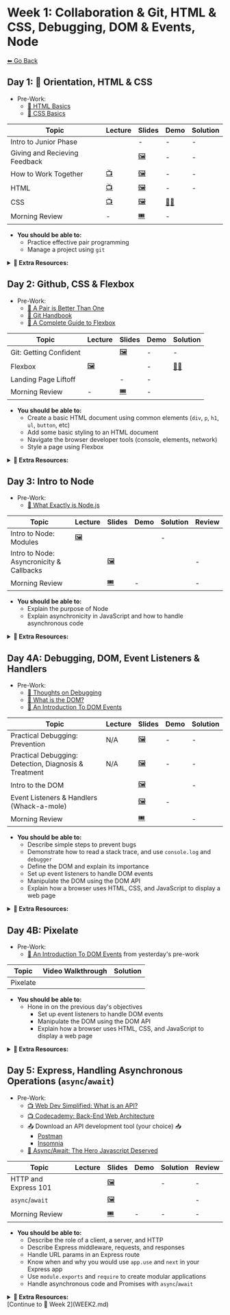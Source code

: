 # Week 1: Collaboration & Git, HTML & CSS, Debugging, DOM & Events, Node

[⬅ Go Back](README.md)

## Day 1: 👥 Orientation, HTML & CSS

- Pre-Work:
  - [📖 HTML Basics][html-basics]
  - [📖 CSS Basics][css-basics]

[git-handbook]: https://guides.github.com/introduction/git-handbook/
[pair-better]: https://hackernoon.com/a-pair-is-better-than-one-e9d4514add9f

| Topic                         | Lecture                    | Slides                        | Demo           | Solution             |
| ----------------------------- | -------------------------- | ----------------------------- | -------------- | -------------------- |
| Intro to Junior Phase         |        | -                             | -              | -                    |
| Giving and Recieving Feedback |       | [🖼️][feedback-slides]         | -              | -                    |
| How to Work Together          | [📺][pair-programming-lec]   | [🖼️][pair-programming-slides] | -              | -                    |
| HTML                          | [📺][html-lec]| [🖼️][html-slides]             | -              | -                    |
| CSS                           |[📺][css-lec]| [🖼️][css-slides]              | [🧑‍💻][css-demo]   |       |
| Morning Review                | -                          | [🎟][am-rev-1-1-ticket]        | -              |  |

[//]: # ' Paste in table above >> [🖼️][intro-jr-phase-slides] '
[intro-jr-phase-slides]: #link-to-slide-deck-here
[//]: # ' Paste in table above >> [🖼️][zoom-slides] '
[zoom-slides]: https://docs.google.com/presentation/d/1UTdfDmUkNakkOEB40YFUPGikJIhtD_DKYm3nY32iqm8/edit?usp=sharing
[orientation]: https://youtu.be/fttG8KLA9BE
[feedback-lec]: https://youtu.be/X1bp8CD4UL8
[feedback-slides]: 01-junior-phase/day-1-orientation-html&css/feedback.pdf
[//]: # ' Paste in table above >> [📺][pair-programming-lec] '
[pair-programming-lec]: https://youtu.be/lMk_flg0Dg0
[pair-programming-slides]: https://docs.google.com/presentation/d/1Rp_13FMUVrDTmiNfa1YYwKp8rHSAJOvI_gOjPiO8NUY/edit?usp=sharing
[//]: # ' Paste in table above >> [📺][html-lec] '
[html-lec]: https://youtu.be/TJNDGUuCP0g
[html-slides]: https://docs.google.com/presentation/d/1Nx7cEU0bMGIBSQPqC5BYS622owsmnoMlmY6yzfN21I0/edit?usp=sharing
[//]: # ' Paste in table above >> [🧑‍💻][html-demo] '
[html-demo]: #link-demo-here
[//]: # ' Paste in table above >> [📺][css-lec] '
[css-lec]: https://youtu.be/mk7F_FbNJjg
[css-slides]: https://docs.google.com/presentation/d/1rDKlYTjosIqNGcEQ3jXNzHSYFnq41ZeuyYB4nxIEEWk/edit?usp=sharing
[//]: # ' Paste in table above >> [🧑‍💻][css-demo] '
[css-demo]: https://github.com/joker-jonesy/semantics
[css-sol]: https://hackmd.io/@2ctk-Q4uQAmhb4qw1GghPA/BJnXBHsnY#CSS-Lab-Solutions
[//]: # ' Paste in table above >> [📺][am-rev-1-1] '
[am-rev-1-1]: #paste-YouTube-link-here
[//]: # ' Paste in table above >> [🎟][am-rev-1-1-ticket] '
[am-rev-1-1-ticket]: https://forms.gle/KgJYaVAC4r9oVLRR8
[//]: # ' Paste in table above >> [🧑‍💻][am-rev-1-1-demo] '
[am-rev-1-1-demo]: #link-demo-here
[//]: # ' Paste in table above >> [👾][am-rev-1-1-sol] '
[am-rev-1-1-sol]: 01-junior-phase/exit-ticket-solutions/01-html-css.md

- **You should be able to:**
  - Practice effective pair programming
  - Manage a project using `git`

**<details><summary>📎 Extra Resources:</summary>**

- [Git Book](https://git-scm.com/book/en/v2/Getting-Started-Git-Basics)
- [GitHub: Git Cheat Sheet](https://github.github.com/training-kit/downloads/github-git-cheat-sheet.pdf)
- [Centralized vs Distributed Version Control Systems (CVCS vs DVCS)](https://scmquest.com/centralized-vs-distributed-version-control-systems)
- [Git: Customizing Git - Git Configuration](https://git-scm.com/book/en/v2/Customizing-Git-Git-Configuration)
- [Stackoverflow: `git branch BRANCH_NAME` vs. `git checkout -b BRANCH_NAME`](https://stackoverflow.com/questions/7987687/what-is-the-difference-between-git-branch-and-git-checkout-b/7987711#7987711)
- [Git Without Github: Private Repositories](https://catxmachina.xyz/git-without-github/private-repos/)
- [Atlassian: Git merge conflicts](https://www.atlassian.com/git/tutorials/using-branches/merge-conflicts)
- [freeCodeCamp: How to Delete a Git Branch Both Locally and Remotely](https://www.freecodecamp.org/news/how-to-delete-a-git-branch-both-locally-and-remotely/)
- [Checkersaga: Google and GitHub will stop using terms like ‘master and slave’ or ‘blacklist’ in their code](https://checkersaga.com/google-and-github-will-stop-using-terms-like-master-and-slave-or-blacklist-in-their-code/48456/)

</details>

## Day 2: Github, CSS & Flexbox

- Pre-Work:
  - [📖 A Pair is Better Than One][pair-better]
  - [📖 Git Handbook][git-handbook]
  - [📖 A Complete Guide to Flexbox][flexbox-complete-guide]

[html-basics]: https://developer.mozilla.org/en-US/docs/Learn/Getting_started_with_the_web/HTML_basics
[css-basics]: https://developer.mozilla.org/en-US/docs/Learn/Getting_started_with_the_web/CSS_basics
[flexbox-complete-guide]: https://css-tricks.com/snippets/css/a-guide-to-flexbox/

| Topic                  | Lecture           | Slides                 | Demo               | Solution                                               |
| ---------------------- | ----------------- | ---------------------- | ------------------ | ------------------------------------------------------ |
| Git: Getting Confident |     | [🖼️][git-slides]       | -                  | -                                                      |
| Flexbox                |  [🖼️][flexbox-slides]   |  | -                                                      |[🧑‍💻][flexbox-demo]
| Landing Page Liftoff   |     | -                      | -                  |  |
| Morning Review         | -                 | [🎟][am-rev-1-2-ticket] | -                  |                                   |

[//]: # ' Paste in table above >> [📺][git-lec] '
[git-lec]: https://youtu.be/4_GR0X-7bdI
[git-slides]: https://docs.google.com/presentation/d/16LGtin0SF41wNOgxbCYDG434Xo7Zbd7j3RfS6C4zIU0/edit?usp=sharing
[//]: # ' Paste in table above >> [🧑‍💻][git-demo] '
[git-demo]: #link-demo-here
[//]: # ' Paste in table above >> [📺][flexbox-lec] '
[flexbox-lec]: https://youtu.be/BrQKfj_G1a4
[flexbox-slides]: https://docs.google.com/presentation/d/1kXdkZCb4UcxeW-t403rF-wJPPZqtmmQWYN6sXraYkns
[//]: # ' Paste in table above >> [🧑‍💻][flexbox-demo] '
[flexbox-demo]: https://github.com/joker-jonesy/get-flexed
[//]: # ' Paste in table above >> [📺][flexbox-lec] '
[lpl-qa]: https://youtu.be/hARiHyXfQys
[//]: # ' Paste in table above >> [👾][landing-page-sol] </br> [👾 Extra Credit][landing-page-sol-extra] '
[landing-page-sol]: https://github.com/FullstackAcademy/Landing-Page-Launchpad/tree/solution
[landing-page-sol-vid]: https://www.youtube.com/watch?v=TvTiebmefWY
[landing-page-sol-extra]: ####
[//]: # ' Paste in table above >> [📺][landing-page-rev] '
[landing-page-rev]: ####
[//]: # ' Paste in table above >> [📺][am-rev-1-2] '
[am-rev-1-2]: #paste-YouTube-link-here
[//]: # ' Paste in table above >> [🎟][am-rev-1-2-ticket] '
[am-rev-1-2-ticket]: https://forms.gle/2FqPajjA6JZgeAWB7
[//]: # ' Paste in table above >> [🧑‍💻][am-rev-1-2-demo] '
[am-rev-1-2-demo]: #link-demo-here
[//]: # ' Paste in table above >> [👾][am-rev-1-2-sol] '
[am-rev-1-2-sol]: https://github.com/FullstackAcademy/2206-FSA-RM-WEB-FT/blob/main/01-junior-phase/exit-ticket-solutions/02-git-flexbox.md

- **You should be able to:**
  - Create a basic HTML document using common elements (`div`, `p`, `h1`, `ul`, `button`, etc)
  - Add some basic styling to an HTML document
  - Navigate the browser developer tools (console, elements, network)
  - Style a page using Flexbox

**<details><summary>📎 Extra Resources:</summary>**

- [Calculate Specificity][specificity-calc]
- [Calculate Specificity v2][specificity-calc2]
- [REM vs EM vs PX][rem-em-px]
- [CSS Units Ultimate Guide][css-units]
- [CSS Grow][css-grow]
- [CSS Center][css-center]
- [Colorful Flexbox][flexbox-color]
- [FlexBox Froggy][flexbox-froggy]
- [Flexbox Froggy Level 24 Walkthrough][vid-flexbox-froggy] >> Spoiler alert!
- [FlexBox in 10 Minutes][flexbox-ten-minutes]

[specificity-calc]: https://slicejack.com/quick-guide-to-css-specificity/
[specificity-calc2]: https://css-tricks.com/specifics-on-css-specificity/
[rem-em-px]: https://engageinteractive.co.uk/blog/em-vs-rem-vs-px
[css-units]: https://blog.alexdevero.com/css-units-ultimate-guide/
[css-grow]: https://css-tricks.com/flex-grow-is-weird/
[css-center]: https://css-tricks.com/centering-css-complete-guide/
[flexbox-color]: https://medium.freecodecamp.org/even-more-about-how-flexbox-works-explained-in-big-colorful-animated-gifs-a5a74812b053
[flexbox-froggy]: https://flexboxfroggy.com/
[vid-flexbox-froggy]: https://youtu.be/D8V74OeZm5Y
[flexbox-ten-minutes]: https://medium.freecodecamp.org/flexbox-in-10-minutes-7295497804ed

</details>

## Day 3: Intro to Node

- Pre-Work:
  - [📖 What Exactly is Node.js][nodejs-intro]

[nodejs-intro]: https://medium.freecodecamp.org/what-exactly-is-node-js-ae36e97449f5

| Topic                                    | Lecture                | Slides                  | Demo                    | Solution              | Review |
| ---------------------------------------- | ---------------------- | ----------------------- | ----------------------- | --------------------- | ------ |
| Intro to Node: Modules                   |   [🖼️][node-slides]       | | | -      |
| Intro to Node: Asyncronicity & Callbacks |    | [🖼️][node-async-slides] |    |  | -      |
| Morning Review                           |    | [🎟][am-rev-1-5-ticket] | -                       |   | -      |

[//]: # ' Paste in table above >> [📺][node-modules-lec] '
[node-modules-lec]: https://youtu.be/3vo0KvrkuPY
[node-slides]: https://docs.google.com/presentation/d/1k69_CpSosFbImFStCnpjh4tdNlbtLSq6WB3MZA8fhZo/edit?usp=sharing
[//]: # ' Paste in table above >> [🧑‍💻][node-modules-demo] '
[node-modules-demo]: 01-junior-phase/day-3-node-demo
[//]: # ' Paste in table above >> [📺][node-async-lec] '
[node-async-lec]: https://youtu.be/6ekSyyNrNqc
[node-async-slides]: https://docs.google.com/presentation/d/1rJxfZ8Dcv4uDS2LXZSJ0EvAjUyKAXY_6KDjCAvFvrOA/edit?usp=sharing
[//]: # ' Paste in table above >> [🧑‍💻][node-async-demo] '
[node-async-demo]: http://latentflip.com/loupe/
[//]: # ' Paste in table above >> [👾][node-shell-sol] '
[node-basics-sol]: https://github.com/FullstackAcademy/Solution.NodeBasics
[node-shell-sol]: https://github.com/FullstackAcademy/Solution.NodeShell
[//]: # ' Paste in table above >> [📺][give-recieve-feedback-lec] '
[give-recieve-feedback-lec]: #paste-YouTube-link-here
[//]: # ' Paste in table above >> [🖼️][give-recieve-feedback-slides] '
[give-recieve-feedback-slides]: ###
[//]: # ' Paste in table above >> [📺][am-rev-1-5] '
[am-rev-1-5]: https://youtu.be/rlwfkQ32t38
[//]: # ' Paste in table above >> [🎟][am-rev-1-5-ticket] '
[am-rev-1-5-ticket]: https://forms.gle/n9VNh5djNRuvVaoK6
[//]: # ' Paste in table above >> [🧑‍💻][am-rev-1-5-demo] '
[am-rev-1-5-demo]: #link-demo-here
[//]: # ' Paste in table above >> [👾][am-rev-1-5-sol] '
[am-rev-1-5-sol]: https://github.com/FullstackAcademy/2206-FSA-RM-WEB-FT/blob/main/01-junior-phase/exit-ticket-solutions/03-node.md

- **You should be able to:**
  - Explain the purpose of Node
  - Explain asynchronicity in JavaScript and how to handle asynchronous code

**<details><summary>📎 Extra Resources:</summary>**

- [📺 What is the Event Loop Anyway?][event-loop]

[event-loop]: https://www.youtube.com/watch?v=8aGhZQkoFbQ&vl=en

</details>

## Day 4A: Debugging, DOM, Event Listeners & Handlers

- Pre-Work:
  - [📖 Thoughts on Debugging][debug-thoughts]
  - [📖 What is the DOM?][dom-what]
  - [📖 An Introduction To DOM Events][dom-intro]

[debug-thoughts]: https://www.bignerdranch.com/blog/thoughts-on-debugging-part-2/
[dom-what]: https://css-tricks.com/dom/
[dom-intro]: https://www.smashingmagazine.com/2013/11/an-introduction-to-dom-events/

| Topic                                                 | Lecture              | Slides                  | Demo                  | Solution                                                             |
| ----------------------------------------------------- | -------------------- | ----------------------- | --------------------- | -------------------------------------------------------------------- |
| Practical Debugging: Prevention                       | N/A                  | [🖼️][prevention-slides] | -                     | -                                                                    |
| Practical Debugging: Detection, Diagnosis & Treatment | N/A                  | [🖼️][ddt-slides]        | -                     | -                                                                    |
| Intro to the DOM                                      |  | [🖼️][dom-intro-slides]  |  | -                                                                    |
| Event Listeners & Handlers (Whack-a-mole)             |  | [🖼️][dom-events-slides] | -                     |  |
| Morning Review                                        |     | [🎟][am-rev-1-3-ticket]  |  | -                                                                    |

[//]: # ' Paste in table above >> [📺][prevention-lec] '
[prevention-lec]: #paste-YouTube-link-here
[prevention-slides]: https://docs.google.com/presentation/d/16eQJNl0JTHr9TYi8vRXKffA2br8QMywM0-7pn8oJNGY/edit?usp=sharing
[//]: # ' Paste in table above >> [📺][ddt-lec] '
[ddt-lec]: #paste-YouTube-link-here
[ddt-slides]: https://docs.google.com/presentation/d/1ACMEsqVvP1BzMGN234Jx4YoP5ZuODLXxtY59R09wzKM/edit?usp=sharing
[//]: # ' Paste in table above >> [📺][dom-intro-lec] '
[dom-intro-lec]: https://youtu.be/djf86jYmrZA
[dom-intro-slides]: https://docs.google.com/presentation/d/1MtF7vUwnY08ZA5ofDpjcjlcv49GAal70k0F7my3D6YQ/edit?usp=sharing
[//]: # ' Paste in table above >> [🧑‍💻][dom-intro-demo] '
[dom-intro-demo]: #link-demo-here
[//]: # ' Paste in table above >> [📺][dom-events-lec] '
[dom-events-lec]: https://youtu.be/WIJhPLBjt4k
[dom-events-slides]: https://docs.google.com/presentation/d/1Unq4gPwi1N5Dn-8yX5MlWRr4RH_FOosaiU2uEXyogNg/edit?usp=sharing
[//]: # ' Paste in table above >> [👨‍💻][dom-events-demo] '
[dom-events-demo]: 01-junior-phase/day-4-DOM/dom-event-listeners-demo
[//]: # ' Paste in table above >> [👾][whack-a-mole-sol] </br> [👾 with timer][whack-a-mole-sol-timer] '
[whack-a-mole-sol]: https://github.com/FullstackAcademy/Lab.Whack-a-mole/tree/solution
[whack-a-mole-sol-timer]: https://github.com/FullstackAcademy/Lab.Whack-a-mole/tree/solutionWithTimer
[//]: # ' Paste in table above >> [📺][am-rev-1-3] '
[am-rev-1-3]: https://youtu.be/awdZ807lYUo
[//]: # ' Paste in table above >> [🎟][am-rev-1-3-ticket] '
[am-rev-1-3-ticket]: https://forms.gle/rktybuM7THcRbEYQA
[//]: # ' Paste in table above >> [🧑‍💻][am-rev-1-3-demo] '
[am-rev-1-3-demo]: 01-junior-phase/day-4-DOM/morning-review-notes
[//]: # ' Paste in table above >> [👾][am-rev-1-3-sol] '
[am-rev-1-3-sol]: #paste-gist-here

- **You should be able to:**
  - Describe simple steps to prevent bugs
  - Demonstrate how to read a stack trace, and use `console.log` and `debugger`
  - Define the DOM and explain its importance
  - Set up event listeners to handle DOM events
  - Manipulate the DOM using the DOM API
  - Explain how a browser uses HTML, CSS, and JavaScript to display a web page

**<details><summary>📎 Extra Resources:</summary>**

- [HTML Collection vs NodeList][html-collection-vs-nodelist]
- [NodeList Doc][doc-nodelist]

[html-collection-vs-nodelist]: https://teamtreehouse.com/community/understanding-the-difference-between-an-htmlcollection-and-a-nodelist
[doc-nodelist]: https://developer.mozilla.org/en-US/docs/Web/API/NodeList

</details>

## Day 4B: Pixelate

- Pre-Work:
  - [📖 An Introduction To DOM Events][dom-intro] from yesterday's pre-work

| Topic    | Video Walkthrough  | Solution           |
| -------- | ------------------ | ------------------ |
| Pixelate |  |  |

[//]: # ' Paste in table above >> [👾][pixelate-sol] '
[pixelate-sol]: https://github.com/FullstackAcademy/PairExercise.Pixelate.Solution
[//]: # ' Paste in table above >> [📺][pixelate-rev] '
[pixelate-rev]: https://www.youtube.com/playlist?list=PLx0iOsdUOUmlGmcCCcsf9os6lVu0l5kg-
[//]: # ' Paste in table above >> [📺][am-rev-1-4] '
[am-rev-1-4]: #paste-YouTube-link-here
[//]: # ' Paste in table above >> [🎟][am-rev-1-4-ticket] '
[am-rev-1-4-ticket]: #paste-google-form-link-here
[//]: # ' Paste in table above >> [🧑‍💻][am-rev-1-4-demo] '
[am-rev-1-4-demo]: #link-demo-here
[//]: # ' Paste in table above >> [👾][am-rev-1-4-sol] '
[am-rev-1-4-sol]: #paste-gist-here

- **You should be able to:**
  - Hone in on the previous day's objectives
    - Set up event listeners to handle DOM events
    - Manipulate the DOM using the DOM API
    - Explain how a browser uses HTML, CSS, and JavaScript to display a web page

**<details><summary>📎 Extra Resources:</summary>**

- [MDN: Introduction to events](https://developer.mozilla.org/en-US/docs/Learn/JavaScript/Building_blocks/Events)
- [Eloquent JavaScript: Handling Events](https://eloquentjavascript.net/15_event.html)
- **Visualizing the Event Life Cycle:**
  - [Slow motion event path](https://jsbin.com/exezex/4/edit?css,js,output)
  - [Identifying event phases](http://jsbin.com/unuhec/4/edit)
- [JavaScript.info: Bubbling and capturing](https://javascript.info/bubbling-and-capturing)
- [MDN: `EventTarget.addEventListener()`](https://developer.mozilla.org/en-US/docs/Web/API/EventTarget/addEventListener)
- Once you isolate the target element via `event.target`, you can "dot" off of that element to access a number of properties. See here: [MDN: Element Properties](https://developer.mozilla.org/en-US/docs/Web/API/Element#Properties)
  - By doing this, we can add logic to our event handlers when we leverage event delegation in order to prevent code from running on elements we don't want it to.
- [Overlay demonstrating stopPropagation](https://jsbin.com/fizuyesere/edit?html,js,output)

</details>

## Day 5: Express, Handling Asynchronous Operations (`async`/`await`)

- Pre-Work:
  - [📺 Web Dev Simplified: What is an API?][what-is-an-api]
  - [📺 Codecademy: Back-End Web Architecture][codecademy-be-web-arch]
  - 📤 Download an API development tool (your choice) 📥
    - [Postman](https://www.postman.com/)
    - [Insomnia](https://insomnia.rest/)
  - [📖 Async/Await: The Hero Javascript Deserved][twilio-async-await]

[what-is-an-api]: https://youtu.be/tgbRY96q-KM
[codecademy-be-web-arch]: https://www.codecademy.com/articles/back-end-architecture
[twilio-async-await]: https://www.twilio.com/blog/2015/10/asyncawait-the-hero-javascript-deserved.html

| Topic                          | Lecture | Slides                   | Demo | Solution | Review |
| ------------------------------ | ------- | ------------------------ | ---- | -------- | ------ |
| HTTP and Express 101           |  | [🖼️][express-101-slides] |  | -        | -      |
| `async`/`await`                |  | [🖼️][async-await-slides] |  |   | -      |
| Morning Review                 |  | [🎟][am-rev-2-1-ticket] | -    | -        | -      |

[//]: # ' Paste in table above >> [📺][express-101-lec] '
[express-101-lec]: https://youtu.be/n6i7Io84pjg
[express-101-slides]: https://github.com/FullstackAcademy/2206-FSA-RM-WEB-FT/tree/main/01-junior-phase/day-5-demos/express-intro-2206.pdf
[//]: # ' Paste in table above >> [🧑‍💻][express-101-demo] '
[express-101-demo]: https://github.com/FullstackAcademy/2206-FSA-RM-WEB-FT/tree/main/01-junior-phase/day-5-demos/async-await
[//]: # ' Paste in table above >> [📺][express-201-lec] '
[express-201-lec]: #paste-YouTube-link-here
[express-201-slides]: https://docs.google.com/presentation/d/1cS548bLr3YMkA9tdwviIzwVU-qO29uOuw_DSJoD4O1o/edit?usp=sharing
[//]: # ' Paste in table above >> [🧑‍💻][express-201-demo] '
[express-201-demo]: #link-demo-here
[//]: # ' Paste in table above >> [👾][express-wizard-1-sol] '
[express-wizard-1-sol]: ###
[//]: # ' Paste in table above >> [📺][express-wizard-1-rev] '
[express-wizard-1-rev]: ###
[//]: # ' Paste in table above >> [📺][async-await-lec] '
[async-await-lec]: https://youtu.be/DSlxl6p3YaY
[async-await-slides]: https://github.com/FullstackAcademy/2206-FSA-RM-WEB-FT/tree/main/01-junior-phase/day-5-demos/async-await-2206.pdf
[//]: # ' Paste in table above >> [🧑‍💻][async-await-demo] '
[async-await-demo]: https://github.com/FullstackAcademy/2206-FSA-RM-WEB-FT/tree/main/01-junior-phase/day-5-demos/express
[//]: # ' Paste in table above >> [👾][async-await-sol] '
[async-await-sol]: https://github.com/FullstackAcademy/Solution.Lab.AsyncAwait
[//]: # ' Paste in table above >> [👾][async-await-sol] '
[async-await-sol-2]: https://github.com/FullstackAcademy/2206-FSA-RM-WEB-FT/tree/main/01-junior-phase/day-5-demos/dax-async-lab-solution.js
[//]: # ' Paste in table above >> [📺][am-rev-2-1] '
[am-rev-2-1]: https://youtu.be/ALE0Gm2xJ6E
[//]: # ' Paste in table above >> [🎟][am-rev-2-1-ticket] '
[am-rev-2-1-ticket]: https://forms.gle/kzDcXoPjDZPVvMWt7
[//]: # ' Paste in table above >> [🧑‍💻][am-rev-2-1-demo] '
[am-rev-2-1-demo]: #link-demo-here
[//]: # ' Paste in table above >> [👾][am-rev-2-1-sol] '
[am-rev-2-1-sol]: #paste-gist-here

- **You should be able to:**
  - Describe the role of a client, a server, and HTTP
  - Describe Express middleware, requests, and responses
  - Handle URL params in an Express route
  - Know when and why you would use `app.use` and `next` in your Express app
  - Use `module.exports` and `require` to create modular applications
  - Handle asynchronous code and Promises with `async`/`await`

**<details><summary>📎 Extra Resources:</summary>**

- [📖 A Simple Explanation of Express Middleware][express-middleware]
- [📖 Nodejs in Flames][nodejs-flames]

[express-middleware]: https://medium.com/@agoiabeladeyemi/a-simple-explanation-of-express-middleware-c68ea839f498
[nodejs-flames]: https://medium.com/netflix-techblog/node-js-in-flames-ddd073803aa4

</details>
[Continue to 📆 Week 2](WEEK2.md)
